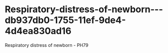 # Respiratory-distress-of-newborn---db937db0-1755-11ef-9de4-4d4ea830ad16
Respiratory distress of newborn - PH79
